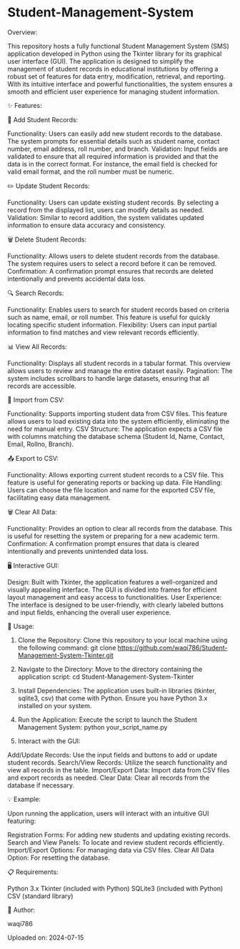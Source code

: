 # Student-Management-System


Overview:

This repository hosts a fully functional Student Management System (SMS) application developed in Python using the Tkinter library for its graphical user interface (GUI). The application is designed to simplify the management of student records in educational institutions by offering a robust set of features for data entry, modification, retrieval, and reporting. With its intuitive interface and powerful functionalities, the system ensures a smooth and efficient user experience for managing student information.

✨ Features:

📜 Add Student Records:

Functionality: Users can easily add new student records to the database. The system prompts for essential details such as student name, contact number, email address, roll number, and branch.
Validation: Input fields are validated to ensure that all required information is provided and that the data is in the correct format. For instance, the email field is checked for valid email format, and the roll number must be numeric.

✏️ Update Student Records:

Functionality: Users can update existing student records. By selecting a record from the displayed list, users can modify details as needed.
Validation: Similar to record addition, the system validates updated information to ensure data accuracy and consistency.

🗑️ Delete Student Records:

Functionality: Allows users to delete student records from the database. The system requires users to select a record before it can be removed.
Confirmation: A confirmation prompt ensures that records are deleted intentionally and prevents accidental data loss.

🔍 Search Records:

Functionality: Enables users to search for student records based on criteria such as name, email, or roll number. This feature is useful for quickly locating specific student information.
Flexibility: Users can input partial information to find matches and view relevant records efficiently.

📊 View All Records:

Functionality: Displays all student records in a tabular format. This overview allows users to review and manage the entire dataset easily.
Pagination: The system includes scrollbars to handle large datasets, ensuring that all records are accessible.

📁 Import from CSV:

Functionality: Supports importing student data from CSV files. This feature allows users to load existing data into the system efficiently, eliminating the need for manual entry.
CSV Structure: The application expects a CSV file with columns matching the database schema (Student Id, Name, Contact, Email, Rollno, Branch).

📤 Export to CSV:

Functionality: Allows exporting current student records to a CSV file. This feature is useful for generating reports or backing up data.
File Handling: Users can choose the file location and name for the exported CSV file, facilitating easy data management.

🗑️ Clear All Data:

Functionality: Provides an option to clear all records from the database. This is useful for resetting the system or preparing for a new academic term.
Confirmation: A confirmation prompt ensures that data is cleared intentionally and prevents unintended data loss.

🖥️ Interactive GUI:

Design: Built with Tkinter, the application features a well-organized and visually appealing interface. The GUI is divided into frames for efficient layout management and easy access to functionalities.
User Experience: The interface is designed to be user-friendly, with clearly labeled buttons and input fields, enhancing the overall user experience.


🚀 Usage:

1. Clone the Repository:
Clone this repository to your local machine using the following command:
            git clone https://github.com/waqi786/Student-Management-System-Tkinter.git

2. Navigate to the Directory:
Move to the directory containing the application script:
            cd Student-Management-System-Tkinter

3. Install Dependencies:
The application uses built-in libraries (tkinter, sqlite3, csv) that come with Python. Ensure you have Python 3.x installed on your system.

4. Run the Application:
Execute the script to launch the Student Management System:
            python your_script_name.py

5. Interact with the GUI:

Add/Update Records: Use the input fields and buttons to add or update student records.
Search/View Records: Utilize the search functionality and view all records in the table.
Import/Export Data: Import data from CSV files and export records as needed.
Clear Data: Clear all records from the database if necessary.


💡 Example:

Upon running the application, users will interact with an intuitive GUI featuring:

Registration Forms: For adding new students and updating existing records.
Search and View Panels: To locate and review student records efficiently.
Import/Export Options: For managing data via CSV files.
Clear All Data Option: For resetting the database.


📋 Requirements:

Python 3.x
Tkinter (included with Python)
SQLite3 (included with Python)
CSV (standard library)


👤 Author:

waqi786


Uploaded on: 2024-07-15

